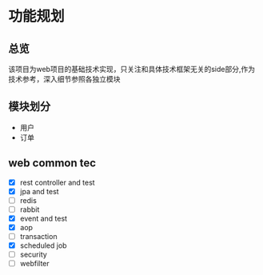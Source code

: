 # 功能规划
## 总览
该项目为web项目的基础技术实现，只关注和具体技术框架无关的side部分,作为技术参考，深入细节参照各独立模块
## 模块划分
- 用户
- 订单

## web common tec
- [x] rest controller and test
- [x] jpa and test
- [ ] redis
- [ ] rabbit
- [x] event and test
- [x] aop
- [ ] transaction
- [x] scheduled job
- [ ] security
- [ ] webfilter